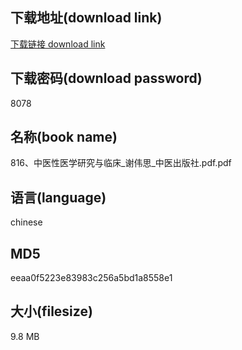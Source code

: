 ## 下载地址(download link)
[下载链接 download link](https://voluble-croquembouche-d321dc.netlify.app/?s=816%E3%80%81%E4%B8%AD%E5%8C%BB%E6%80%A7%E5%8C%BB%E5%AD%A6%E7%A0%94%E7%A9%B6%E4%B8%8E%E4%B8%B4%E5%BA%8A_%E8%B0%A2%E4%BC%9F%E6%80%9D_%E4%B8%AD%E5%8C%BB%E5%87%BA%E7%89%88%E7%A4%BE.pdf)

## 下载密码(download password)
8078

## 名称(book name)
816、中医性医学研究与临床_谢伟思_中医出版社.pdf.pdf

## 语言(language)
chinese

## MD5
eeaa0f5223e83983c256a5bd1a8558e1

## 大小(filesize)
9.8 MB
